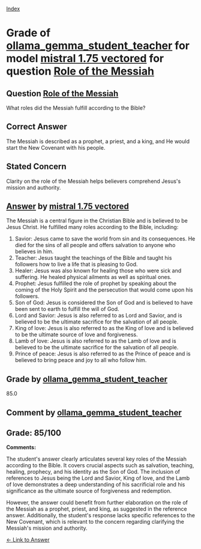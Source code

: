 
[Index](../../../../index.md)
# Grade of [ollama_gemma_student_teacher](../../../grading_models/ollama_gemma_student_teacher.md) for model [mistral 1.75 vectored](../../../answering_models/mistral_1.75_vectored.md) for question [Role of the Messiah](../../../questions/Role_of_the_Messiah.md)

## Question [Role of the Messiah](../../../questions/Role_of_the_Messiah.md)
What roles did the Messiah fulfill according to the Bible?

## Correct Answer
The Messiah is described as a prophet, a priest, and a king, and He would start the New Covenant with his people.

## Stated Concern
Clarity on the role of the Messiah helps believers comprehend Jesus's mission and authority.

## [Answer](../Role_of_the_Messiah.md) by [mistral 1.75 vectored](../../../answering_models/mistral_1.75_vectored.md)
The Messiah is a central figure in the Christian Bible and is believed to be Jesus Christ. He fulfilled many roles according to the Bible, including:

1. Savior: Jesus came to save the world from sin and its consequences. He died for the sins of all people and offers salvation to anyone who believes in him.
2. Teacher: Jesus taught the teachings of the Bible and taught his followers how to live a life that is pleasing to God.
3. Healer: Jesus was also known for healing those who were sick and suffering. He healed physical ailments as well as spiritual ones.
4. Prophet: Jesus fulfilled the role of prophet by speaking about the coming of the Holy Spirit and the persecution that would come upon his followers.
5. Son of God: Jesus is considered the Son of God and is believed to have been sent to earth to fulfill the will of God.
6. Lord and Savior: Jesus is also referred to as Lord and Savior, and is believed to be the ultimate sacrifice for the salvation of all people.
7. King of love: Jesus is also referred to as the King of love and is believed to be the ultimate source of love and forgiveness.
8. Lamb of love: Jesus is also referred to as the Lamb of love and is believed to be the ultimate sacrifice for the salvation of all people.
9. Prince of peace: Jesus is also referred to as the Prince of peace and is believed to bring peace and joy to all who follow him.

## Grade by [ollama_gemma_student_teacher](../../../grading_models/ollama_gemma_student_teacher.md)
85.0

## Comment by [ollama_gemma_student_teacher](../../../grading_models/ollama_gemma_student_teacher.md)
## Grade: 85/100

**Comments:**

The student's answer clearly articulates several key roles of the Messiah according to the Bible. It covers crucial aspects such as salvation, teaching, healing, prophecy, and his identity as the Son of God. The inclusion of references to Jesus being the Lord and Savior, King of love, and the Lamb of love demonstrates a deep understanding of his sacrificial role and his significance as the ultimate source of forgiveness and redemption. 

However, the answer could benefit from further elaboration on the role of the Messiah as a prophet, priest, and king, as suggested in the reference answer. Additionally, the student's response lacks specific references to the New Covenant, which is relevant to the concern regarding clarifying the Messiah's mission and authority.

[&lt;- Link to Answer](../Role_of_the_Messiah.md)
